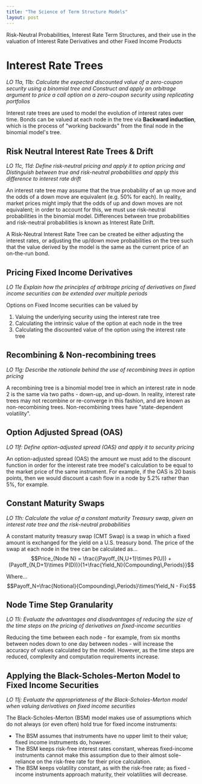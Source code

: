 ```yaml
---
title: "The Science of Term Structure Models"
layout: post
---
```

Risk-Neutral Probabilities, Interest Rate Term Structures, and their use in the valuation of Interest Rate Derivatives and other Fixed Income Products

# Interest Rate Trees
*LO 11a, 11b: Calculate the expected discounted value of a zero-coupon security using a binomial tree and Construct and apply an arbitrage argument to price a call option on a zero-coupon security using replicating portfolios*

Interest rate trees are used to model the evolution of interest rates over time. Bonds can be valued at each node in the tree via **Backward induction**, which is the process of "working backwards" from the final node in the binomial model's tree. 

## Risk Neutral Interest Rate Trees & Drift
*LO 11c, 11d: Define risk-neutral pricing and apply it to option pricing and Distinguish between true and risk-neutral probabilities and apply this difference to interest rate drift*

An interest rate tree may assume that the true probability of an up move and the odds of a down move are equivalent (e.g. 50% for each). In reality, market prices might imply that the odds of up and down moves are not equivalent; in order to account for this, we must use risk-neutral probabilities in the binomial model. Differences between true probabilities and risk-neutral probabilities is known as Interest Rate Drift.

A Risk-Neutral Interest Rate Tree can be created be either adjusting the interest rates, or adjusting the up/down move probabilities on the tree such that the value derived by the model is the same as the current price of an on-the-run bond. 

## Pricing Fixed Income Derivatives
*LO 11e Explain how the principles of arbitrage pricing of derivatives on fixed income securities can be extended over multiple periods*

Options on Fixed Income securities can be valued by
1. Valuing the underlying security using the interest rate tree
2. Calculating the intrinsic value of the option at each node in the tree
3. Calculating the discounted value of the option using the interest rate tree

## Recombining & Non-recombining trees
*LO 11g: Describe the rationale behind the use of recombining trees in option pricing*

A recombining tree is a binomial model tree in which an interest rate in node 2 is the same via two paths - down-up, and up-down. In reality, interest rate trees may not recombine or re-converge in this fashion, and are known as non-recombining trees. Non-recombining trees have "state-dependent volatility". 

## Option Adjusted Spread (OAS)
*LO 11f: Define option-adjusted spread (OAS) and apply it to security pricing*

An option-adjusted spread (OAS) the amount we must add to the discount function in order for the interest rate tree model's calculation to be equal to the market price of the same instrument. For example, if the OAS is 20 basis points, then we would discount a cash flow in a node by 5.2% rather than 5%, for example.

## Constant Maturity Swaps
*LO 11h: Calculate the value of a constant maturity Treasury swap, given an interest rate tree and the risk-neutral probabilities*

A constant maturity treasury swap (CMT Swap) is a swap in which a fixed amount is exchanged for the yield on a U.S. treasury bond. The price of the swap at each node in the tree can be calculated as...
$$Price_{Node N} = \frac{(Payoff_{N,U+1}\times P(U)) + (Payoff_{N,D+1}\times P(D))}{1+\frac{Yield_N}{Compounding\,Periods}}$$

Where...
$$Payoff_N=\frac{Notional}{Compounding\,Periods}\times(Yield_N - Fix)$$

## Node Time Step Granularity
*LO 11i: Evaluate the advantages and disadvantages of reducing the size of the time steps on the pricing of derivatives on fixed-income securities*

Reducing the time between each node - for example, from six months between nodes down to one day between nodes - will increase the accuracy of values calculated by the model. However, as the time steps are reduced, complexity and computation requirements increase. 

## Applying the Black-Scholes-Merton Model to Fixed Income Securities
*LO 11j: Evaluate the appropriateness of the Black-Scholes-Merton model when valuing derivatives on fixed income securities*

The Black-Scholes-Merton (BSM) model makes use of assumptions which do not always (or even often) hold true for fixed income instruments: 
- The BSM assumes that instruments have no upper limit to their value; fixed income instruments do, however.
- The BSM keeps risk-free interest rates constant, whereas fixed-income instruments cannot make this assumption due to their almost sole-reliance on the risk-free rate for their price calculation.
- The BSM keeps volatility constant, as with the risk-free rate; as fixed -income instruments approach maturity, their volatilities will decrease.

